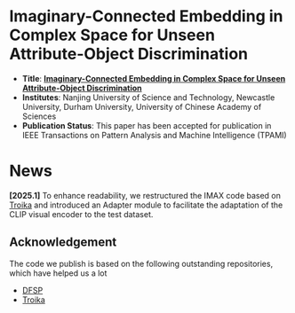 # Imaginary-Connected Embedding in Complex Space for Unseen Attribute-Object Discrimination
* **Title**: **[Imaginary-Connected Embedding in Complex Space for Unseen Attribute-Object Discrimination](https://durham-repository.worktribe.com/preview/3020370/2994465AAM.pdf)**
* **Institutes**: Nanjing University of Science and Technology, Newcastle University, Durham University, University of Chinese Academy of Sciences
* **Publication Status**: This paper has been accepted for publication in IEEE Transactions on Pattern Analysis and Machine Intelligence (TPAMI)

# News
**[2025.1]** To enhance readability, we restructured the IMAX code based on [Troika](https://github.com/bighuang624/Troika?tab=readme-ov-file) and introduced an Adapter module to facilitate the adaptation of the CLIP visual encoder to the test dataset. 

## Acknowledgement
The code we publish is based on the following outstanding repositories, which have helped us a lot
* [DFSP](https://github.com/Forest-art/DFSP)
* [Troika](https://github.com/bighuang624/Troika?tab=readme-ov-file)

